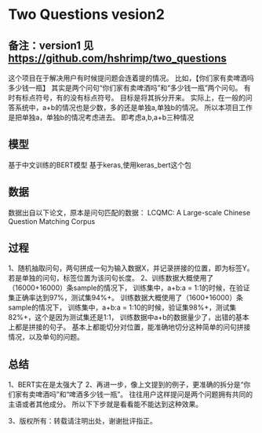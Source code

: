 # Two Questions vesion2
## 备注：version1 见 https://github.com/hshrimp/two_questions

这个项目在于解决用户有时候提问题会连着提的情况。
比如，【你们家有卖啤酒吗多少钱一瓶】
其实是两个问句“你们家有卖啤酒吗”和“多少钱一瓶”两个问句。
有时有标点符号，有的没有标点符号。
目标是将其拆分开来。
实际上，在一般的问答系统中，a+b的情况也是少数，多的还是单独a,单独b的情况。
所以本项目工作是把单独a，单独b的情况考虑进去。
即考虑a,b,a+b三种情况

## 模型
基于中文训练的BERT模型
基于keras,使用keras_bert这个包

## 数据
数据出自以下论文，原本是问句匹配的数据：
LCQMC: A Large-scale Chinese Question Matching Corpus

## 过程
1、随机抽取问句，两句拼成一句为输入数据X，并记录拼接的位置，即为标签Y。
    若是单独的问句，标签位置为该问句长度。
2、训练数据大概使用了（16000+16000）条sample的情况下，
    训练集中，a+b:a = 1:1的时候，在验证集正确率达到97%，测试集94%+。
    训练数据大概使用了（1600+16000）条sample的情况下，
    训练集中，a+b:a = 1:10的时候，验证集98%+，测试集82%+，这个是因为测试集还是1:1，
    训练数据中a+b的数据量少了，出错的基本上都是拼接的句子。
 基本上都能切分对位置，能准确地切分这种简单的问句拼接情况，以及单句的问题。

## 总结
1、BERT实在是太强大了
2、再进一步，像上文提到的例子，更准确的拆分是“你们家有卖啤酒吗”和“啤酒多少钱一瓶”。
   往往用户这样提问是两个问题拥有共同的主语或者其他成分。
   所以下下步就是看看能不能达到这种效果。
   
3、版权所有：转载请注明出处，谢谢批评指正。



